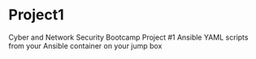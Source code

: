 # Project1
Cyber and Network Security Bootcamp Project #1 
Ansible YAML scripts from your Ansible container on your jump box
